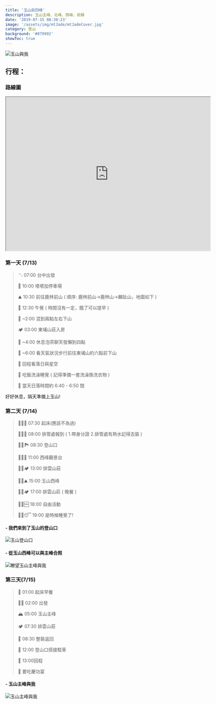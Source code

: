 ```yaml
---
title: '玉山前四峰'
description: 玉山主峰、北峰、西峰、前鋒
date: '2019-07-15 08:30:23'
image: '/assets/img/mtJade/mtJadeCover.jpg'
category: 登山
background: '#079992'
showToc: true
---
```

![玉山與我](/assets/img/mtJade/mt&me.jpg)



## 行程：

### 路線圖

<iframe src="https://www.google.com/maps/d/u/4/embed?mid=1JH-6hlv7gv48iEVpepY2181aoLFtPN1R" width="640" height="480"></iframe>

### 第一天 (7/13)

>〽️ 07:00 台中出發
>
>🚗 10:00 塔塔加停車場
>
>⛰️ 10:30 前往鹿林前山 ( 順序: 鹿林前山→鹿林山→麟趾山，地圖如下 )
>
>🥱 12:30 午覺 ( 時間沒有一定，餓了可以提早 ) 
>
>🥾 ~2:00 混到兩點左右下山
>
>🏕️ 03:00 東埔山莊入房
>
>🍵 ~4:00 休息泡茶聊天發懶到四點
>
>🥾 ~6:00 看天氣狀況步行前往東埔山約六點前下山
>
>🌟 回程看落日與星空
>
>🧼 吃飯洗澡睡覺 ( 記得準備一套洗澡換洗衣物 )
>
>🌄 當天日落時間約 6:40 - 6:50 間


好好休息，隔天準備上玉山!

### 第二天 (7/14)


>🌅 07:30 起床(應該不為過)
>
>🏣 08:00 排管處報到 ( 1.帶身分證 2.排管處有熱水記得去裝 )
>
>🏞️ 08:30 登山口
>
>🔭 11:00 西峰觀景台
>
>🏕️ 13:00 排雲山莊
>
>⛰️ 15:00 玉山西峰
>
>🏕️ 17:00 排雲山莊 ( 晚餐 )
>
>🆓 18:00 自由活動
>
>😴 19:00 是時候睡覺了!

#### - 我們來到了玉山的登山口
![玉山登山口](/assets/img/mtJade/714-01.jpg)

#### - 從玉山西峰可以與主峰合照

![瞭望玉山主峰與我](/assets/img/mtJade/714-02.jpg)
<!-- #### - 瞭望玉山主峰全景圖

![玉山主峰全景圖](/assets/img/mtJade/714-03.jpg) -->

### 第三天(7/15)


>🍳 01:00 起床早餐
>
>🧗‍♀️ 02:00 出發
>
>🏔️ 05:00 玉山主峰
>
>🏕️ 07:30 排雲山莊
>
>🎒 08:30 整裝返回
>
>🚌 12:00 登山口搭接駁車
>
>🥾 13:00回程
>
>🎉 要吃慶功宴

<!-- 
#### - 登頂！來到了玉山主峰！
![玉山主峰](/assets/img/mtJade/715-01.jpg) -->

#### - 玉山主峰與我

![玉山主峰與我](/assets/img/mtJade/715-02.jpg)